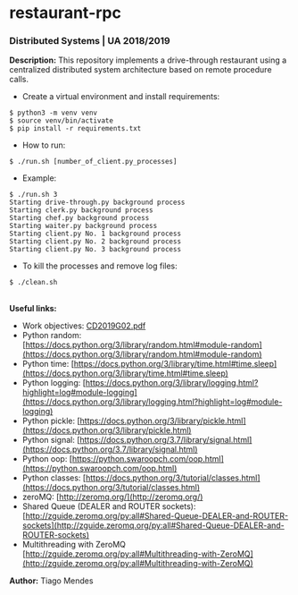 # restaurant-rpc
### Distributed Systems | UA 2018/2019

**Description:** This repository implements a drive-through restaurant using a centralized distributed system architecture based on remote procedure calls. 

* Create a virtual environment and install requirements:
```console
$ python3 -m venv venv
$ source venv/bin/activate
$ pip install -r requirements.txt
```

* How to run:
```console
$ ./run.sh [number_of_client.py_processes]
```
* Example:
```console
$ ./run.sh 3
Starting drive-through.py background process
Starting clerk.py background process
Starting chef.py background process
Starting waiter.py background process
Starting client.py No. 1 background process
Starting client.py No. 2 background process
Starting client.py No. 3 background process
```

* To kill the processes and remove log files:
```console
$ ./clean.sh
```

<br/>**Useful links:**
  * Work objectives: [CD2019G02.pdf](https://github.com/detiuaveiro/restaurante-drive-through-tiagocmendes/blob/master/CD2019G02.pdf)
  * Python random: [https://docs.python.org/3/library/random.html#module-random](https://docs.python.org/3/library/random.html#module-random)
  * Python time: [https://docs.python.org/3/library/time.html#time.sleep](https://docs.python.org/3/library/time.html#time.sleep)
  * Python logging: [https://docs.python.org/3/library/logging.html?highlight=log#module-logging](https://docs.python.org/3/library/logging.html?highlight=log#module-logging)
  * Python pickle: [https://docs.python.org/3/library/pickle.html](https://docs.python.org/3/library/pickle.html)
  * Python signal: [https://docs.python.org/3.7/library/signal.html](https://docs.python.org/3.7/library/signal.html)
  * Python oop: [https://python.swaroopch.com/oop.html](https://python.swaroopch.com/oop.html)
  * Python classes: [https://docs.python.org/3/tutorial/classes.html](https://docs.python.org/3/tutorial/classes.html)
  * zeroMQ: [http://zeromq.org/](http://zeromq.org/)
  * Shared Queue (DEALER and ROUTER sockets): [http://zguide.zeromq.org/py:all#Shared-Queue-DEALER-and-ROUTER-sockets](http://zguide.zeromq.org/py:all#Shared-Queue-DEALER-and-ROUTER-sockets)
  * Multithreading with ZeroMQ [http://zguide.zeromq.org/py:all#Multithreading-with-ZeroMQ](http://zguide.zeromq.org/py:all#Multithreading-with-ZeroMQ)

**Author:** Tiago Mendes
